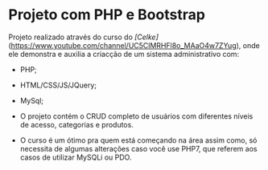 # Projeto com PHP e Bootstrap

 Projeto realizado através do curso do *[Celke]*(https://www.youtube.com/channel/UC5ClMRHFl8o_MAaO4w7ZYug), onde ele demonstra e auxilia a criacção de um sistema administrativo com:
   * PHP;
   * HTML/CSS/JS/JQuery;
   * MySql;
   
   * O projeto contém o CRUD completo de usuários com diferentes níveis de acesso, categorias e produtos.
   * O curso é um ótimo pra quem está começando na área assim como, só necessita de algumas alterações caso você use PHP7, que referem aos casos de utilizar MySQLi ou PDO.
